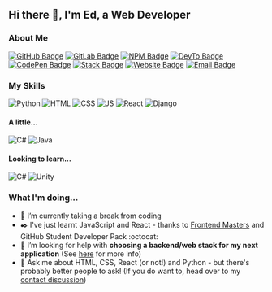 ## Hi there 👋, I'm Ed, a Web Developer

### About Me

[![GitHub Badge](https://img.shields.io/badge/-edapm-000000?style=flat&logo=GitHub&link=https://github.com/edapm)](https://github.com/edapm)
[![GitLab Badge](https://img.shields.io/badge/-edapm-4700CC?style=flat&logo=GitLab&link=https://gitlab.com/edapm)](https://gitlab.com/edapm)
[![NPM Badge](https://img.shields.io/badge/-edapm-crimson?style=flat&logo=npm&logoColor=white&link=https://npmjs.com/~edapm)](https://npmjs.com/~edapm)
[![DevTo Badge](https://img.shields.io/badge/-edapm-gray?style=flat&logo=dev.to&link=https://dev.to/edapm)](https://dev.to/edapm)
[![CodePen Badge](https://img.shields.io/badge/-edapm-navy?style=flat&logo=codepen&link=https://codepen.io/edapm)](https://codepen.io/edapm)
[![Stack Badge](https://img.shields.io/badge/-edapm-white?style=flat&logo=stackoverflow&link=https://stackoverflow.com/users/12993670)](https://stackoverflow.com/users/12993670)
[![Website Badge](https://img.shields.io/badge/-website-blue?style=flat&logo=icloud&logoColor=white&link=https://forgenst.com)](https://forgenst.com)
[![Email Badge](https://img.shields.io/badge/-contact-darkgreen?style=flat&logo=signal&logoColor=white&link=https://github.com/edapm/edapm)](https://github.com/edapm/edapm/discussions)


### My Skills

![Python](https://img.shields.io/badge/-python-yellow?style=flat&logo=python)
![HTML](https://img.shields.io/badge/-html-maroon?style=flat&logo=html5)
![CSS](https://img.shields.io/badge/-css-red?style=flat&logo=css3)
![JS](https://img.shields.io/badge/-javascript-purple?style=flat&logo=javascript)
![React](https://img.shields.io/badge/-reactjs-grey?style=flat&logo=react)
![Django](https://img.shields.io/badge/-django-green?style=flat&logo=django)

#### A little...

![C#](https://img.shields.io/badge/-c%20sharp-5C2D91?style=flat&logo=c%20sharp)
![Java](https://img.shields.io/badge/-java-orange?style=flat&logo=java)

#### Looking to learn...

![C#](https://img.shields.io/badge/-more%20c%20sharp!-5C2D91?style=flat&logo=c%20sharp)
![Unity](https://img.shields.io/badge/-unity-grey?style=flat&logo=unity)

### What I'm doing...

- 🔭 I’m currently taking a break from coding
- ✒️ I've just learnt JavaScript and React - thanks to [Frontend Masters](https://frontendmasters.com) and GitHub Student Developer Pack :octocat:
- 🤔 I’m looking for help with **choosing a backend/web stack for my next application** (See [here](https://github.com/edapm/edapm/blob/master/stack.md) for more info)
- 💬 Ask me about HTML, CSS, React (or not!) and Python - but there's probably better people to ask! (If you do want to, head over to my [contact discussion](https://github.com/edapm/edapm/discussions))
